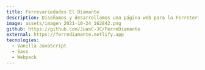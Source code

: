 ```yaml
---
title: Ferrevariedades El Diamante
description: Diseñamos y desarrollamos una página web para la Ferretería el Diamante.
image: assets/imagen_2021-10-24_162842.png
github: https://github.com/JuanC-JC/FerreDiamante
external: https://ferrediamante.netlify.app
tecnologies:
  - Vanilla JavaScript
  - Sass
  - Webpack
---
```

